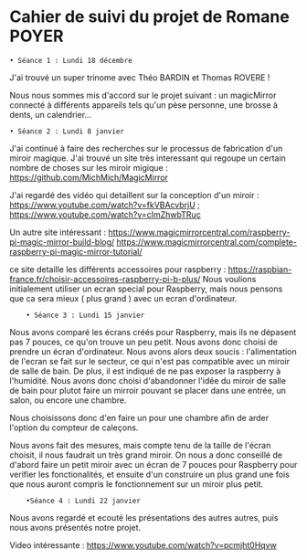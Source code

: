 # Cahier de suivi du projet de Romane POYER 

    • Séance 1 : Lundi 18 décembre

J'ai trouvé un super trinome avec Théo BARDIN et Thomas ROVERE ! 

Nous nous sommes mis d'accord sur le projet suivant : un magicMirror connecté à différents appareils tels qu'un pèse personne, une brosse à dents, un calendrier... 

    • Séance 2 : Lundi 8 janvier 
    
J'ai continué à faire des recherches sur le processus de fabrication d'un miroir magique.
J'ai trouvé un site très interessant qui regoupe un certain nombre de choses sur les miroir migique : https://github.com/MichMich/MagicMirror

J'ai regardé des vidéo qui detaillent sur la conception d'un miroir : https://www.youtube.com/watch?v=fkVBAcvbrjU ; https://www.youtube.com/watch?v=cImZhwbTRuc 

Un autre site intéressant : https://www.magicmirrorcentral.com/raspberry-pi-magic-mirror-build-blog/
https://www.magicmirrorcentral.com/complete-raspberry-pi-magic-mirror-tutorial/

ce site detaille les différents accessoires pour raspberry : https://raspbian-france.fr/choisir-accessoires-raspberry-pi-b-plus/
Nous voulions initialement utiliser un ecran special pour Raspberry, mais nous pensons que ca sera mieux ( plus grand ) avec un ecran d'ordinateur. 

        • Séance 3 : Lundi 15 janvier

Nous avons comparé les écrans créés pour Raspberry, mais ils ne dépasent pas 7 pouces, ce qu'on trouve un peu petit. Nous avons donc choisi de prendre un écran d'ordinateur. 
Nous avons alors deux soucis : l'alimentation de l'ecran se fait sur le secteur, ce qui n'est pas compatible avec un miroir de salle de bain. De plus, il est indiqué de ne pas exposer la raspberry à l'humidité. 
Nous avons donc choisi d'abandonner l'idée du miroir de salle de bain pour plutot faire un mirroir pouvant se placer dans une entrée, un salon, ou encore une chambre. 

Nous choisissons donc d'en faire un pour une chambre afin de arder l'option du compteur de caleçons. 

Nous avons fait des mesures, mais compte tenu de la taille de l'écran choisit, il nous faudrait un très grand miroir. On nous a donc conseillé de d'abord faire un petit miroir avec un écran de 7 pouces pour Raspberry pour verifier les fonctionalités, et ensuite d'un construire un plus grand une fois que nous auront compris le fonctionnement sur un miroir plus petit. 



        •Séance 4 : Lundi 22 janvier 
      
 Nous avons regardé et ecouté les présentations des autres autres, puis nous avons présentés notre projet.
 
 Video intéressante : https://www.youtube.com/watch?v=pcmjht0Hqvw
 
 
 
 

